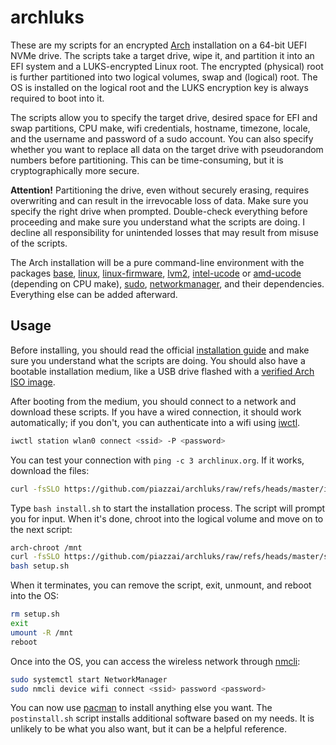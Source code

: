 # archluks

These are my scripts for an encrypted [Arch](https://www.archlinux.org) installation on a 64-bit UEFI NVMe drive. The scripts take a target drive, wipe it, and partition it into an EFI system and a LUKS-encrypted Linux root. The encrypted (physical) root is further partitioned into two logical volumes, swap and (logical) root. The OS is installed on the logical root and the LUKS encryption key is always required to boot into it.

The scripts allow you to specify the target drive, desired space for EFI and swap partitions, CPU make, wifi credentials, hostname, timezone, locale, and the username and password of a sudo account. You can also specify whether you want to replace all data on the target drive with pseudorandom numbers before partitioning. This can be time-consuming, but it is cryptographically more secure.

**Attention!** Partitioning the drive, even without securely erasing, requires overwriting and can result in the irrevocable loss of data. Make sure you specify the right drive when prompted. Double-check everything before proceeding and make sure you understand what the scripts are doing. I decline all responsibility for unintended losses that may result from misuse of the scripts.

The Arch installation will be a pure command-line environment with the packages [base](https://archlinux.org/packages/core/any/base/), [linux](https://archlinux.org/packages/core/x86_64/linux/), [linux-firmware](https://archlinux.org/packages/core/any/linux-firmware/), [lvm2](https://archlinux.org/packages/core/x86_64/lvm2/), [intel-ucode](https://archlinux.org/packages/extra/any/intel-ucode/) or [amd-ucode](https://archlinux.org/packages/core/any/amd-ucode/) (depending on CPU make), [sudo](https://archlinux.org/packages/core/x86_64/sudo/), [networkmanager](https://archlinux.org/packages/extra/x86_64/networkmanager/), and their dependencies. Everything else can be added afterward.

## Usage

Before installing, you should read the official [installation guide](https://wiki.archlinux.org/title/Installation_guide) and make sure you understand what the scripts are doing. You should also have a bootable installation medium, like a USB drive flashed with a [verified Arch ISO image](https://archlinux.org/download/).

After booting from the medium, you should connect to a network and download these scripts. If you have a wired connection, it should work automatically; if you don't, you can authenticate into a wifi using [iwctl](https://man.archlinux.org/man/iwctl).

```sh
iwctl station wlan0 connect <ssid> -P <password>
```

You can test your connection with `ping -c 3 archlinux.org`. If it works, download the files:

```sh
curl -fsSLO https://github.com/piazzai/archluks/raw/refs/heads/master/install.sh
```

Type `bash install.sh` to start the installation process. The script will prompt you for input. When it's done, chroot into the logical volume and move on to the next script:

```sh
arch-chroot /mnt
curl -fsSLO https://github.com/piazzai/archluks/raw/refs/heads/master/setup.sh
bash setup.sh
```

When it terminates, you can remove the script, exit, unmount, and reboot into the OS:

```sh
rm setup.sh
exit
umount -R /mnt
reboot
```

Once into the OS, you can access the wireless network through [nmcli](https://man.archlinux.org/man/nmcli):

```sh
sudo systemctl start NetworkManager
sudo nmcli device wifi connect <ssid> password <password>
```

You can now use [pacman](https://man.archlinux.org/man/pacman) to install anything else you want. The `postinstall.sh` script installs additional software based on my needs. It is unlikely to be what you also want, but it can be a helpful reference.
